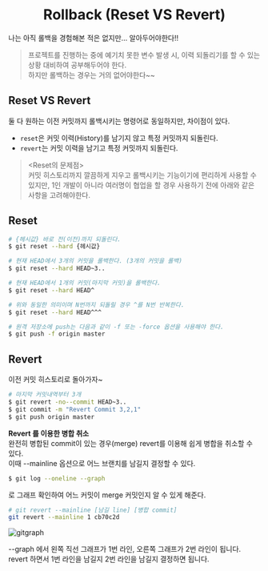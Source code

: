 # <div align="center">Rollback (Reset VS Revert)</div>
나는 아직 롤백을 경험해본 적은 없지만… 알아두어야한다!!
> 프로젝트를 진행하는 중에 예기치 못한 변수 발생 시, 이력 되돌리기를 할 수 있는 상황 대비하여 공부해두어야 한다.    
하지만 롤백하는 경우는 거의 없어야한다~~    

## Reset VS Revert
둘 다 원하는 이전 커밋까지 롤백시키는 명령어로 동일하지만, 차이점이 있다.
- `reset`은 커밋 이력(History)를 남기지 않고 특정 커밋까지 되돌린다.
- `revert`는 커밋 이력을 남기고 특정 커밋까지 되돌린다.

> <Reset의 문제점>    
커밋 히스토리까지 깔끔하게 지우고 롤백시키는 기능이기에 편리하게 사용할 수 있지만, 1인 개발이 아니라 여러명이 협업을 할 경우 사용하기 전에 아래와 같은 사항을 고려해야한다.     


## Reset
```bash
# {헤시값} 바로 전(이전)까지 되돌린다.
$ git reset --hard {헤시값}

# 현재 HEAD에서 3개의 커밋을 롤백한다. (3개의 커밋을 롤백)
$ git reset --hard HEAD~3..

# 현재 HEAD에서 1개의 커밋(마지막 커밋)을 롤백한다.
$ git reset --hard HEAD^

# 위와 동일한 의미이며 N번까지 되돌릴 경우 ^를 N번 반복한다.
$ git reset --hard HEAD^^^

# 원격 저장소에 push는 다음과 같이 -f 또는 -force 옵션을 사용해야 한다.
$ git push -f origin master
```

## Revert
이전 커밋 히스토리로 돌아가자~

```bash
# 마지막 커밋내역부터 3개
$ git revert -no--commit HEAD~3..
$ git commit -m "Revert Commit 3,2,1"
$ git push origin master
```

**Revert 를 이용한 병합 취소**     
완전히 병합된 commit이 있는 경우(merge) revert를 이용해 쉽게 병합을 취소할 수 있다.     
이때 --mainline 옵션으로 어느 브랜치를 남길지 결정할 수 있다.     


```bash
$ git log --oneline --graph
```
로 그래프 확인하여 어느 커밋이 merge 커밋인지 알 수 있게 해준다.    

```bash
# git revert --mainline [남길 line] [병합 commit]
git revert --mainline 1 cb70c2d
```

![gitgraph](https://user-images.githubusercontent.com/111990266/209423434-60fd6cc9-8776-451e-9dd3-ec24f8ed13ef.png)

--graph 에서 왼쪽 직선 그래프가 1번 라인, 오른쪽 그래프가 2번 라인이 됩니다.    
revert 하면서 1번 라인을 남길지 2번 라인을 남길지 결정하면 됩니다.